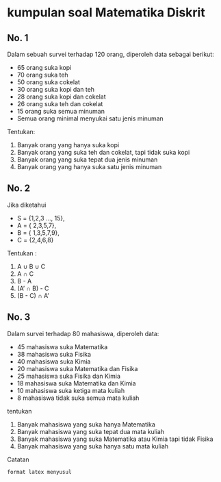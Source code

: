 # kumpulan soal Matematika Diskrit

## No. 1
Dalam sebuah survei terhadap 120 orang, diperoleh data sebagai berikut:

- 65 orang suka kopi
- 70 orang suka teh
- 50 orang suka cokelat
- 30 orang suka kopi dan teh
- 28 orang suka kopi dan cokelat
- 26 orang suka teh dan cokelat
- 15 orang suka semua minuman
- Semua orang minimal menyukai satu jenis minuman 

Tentukan:
1. Banyak orang yang hanya suka kopi
1. Banyak orang yang suka teh dan cokelat, tapi tidak suka kopi
1. Banyak orang yang suka tepat dua jenis minuman
1. Banyak orang yang hanya suka satu jenis minuman

## No. 2
Jika diketahui
- S = {1,2,3 …, 15},
- A = { 2,3,5,7},
- B = { 1,3,5,7,9},
- C = {2,4,6,8}

Tentukan :
1. A ∪ B ∪ C
1. A ∩ C
1. B - A
1. (A’ ∩ B) - C
1. (B - C) ∩ A’

## No. 3
Dalam survei terhadap 80 mahasiswa, diperoleh data:
- 45 mahasiswa suka Matematika
- 38 mahasiswa suka Fisika
- 40 mahasiswa suka Kimia
- 20 mahasiswa suka Matematika dan Fisika
- 25 mahasiswa suka Fisika dan Kimia
- 18 mahasiswa suka Matematika dan Kimia
- 10 mahasiswa suka ketiga mata kuliah
- 8 mahasiswa tidak suka semua mata kuliah

tentukan
1. Banyak mahasiswa yang suka hanya Matematika
1. Banyak mahasiswa yang suka tepat dua mata kuliah
1. Banyak mahasiswa yang suka Matematika atau Kimia tapi tidak Fisika
1. Banyak mahasiswa yang suka hanya satu mata kuliah

<div class='warning'>
	Catatan

	format latex menyusul
</div>
